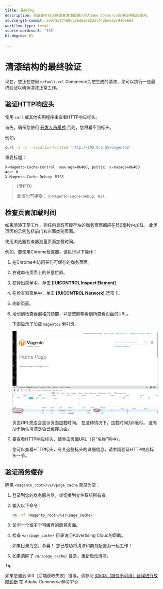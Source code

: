 ```yaml
---
title: 最终验证
description: 验证是否已正确设置清漆配置以与Adobe Commerce应用程序配合使用。
source-git-commit: 5e072a87480c326d6ae9235cf425e63ec9199684
workflow-type: tm+mt
source-wordcount: '345'
ht-degree: 0%

---
```



# 清漆结构的最终验证

现在，您正在使用 `default.vcl` Commerce为您生成的清漆，您可以执行一些最终验证以确保清漆正常工作。

## 验证HTTP响应头

使用 `curl` 或其他实用程序来查看HTTP响应标头。

首先，确保您使用 [开发人员模式](../cli/set-mode.md#change-to-developer-mode);否则，您将看不到标头。

例如，

```bash
curl -I -v --location-trusted 'http://192.0.2.55/magento2'
```

重要标题：

```terminal
X-Magento-Cache-Control: max-age=86400, public, s-maxage=86400
Age: 0
X-Magento-Cache-Debug: MISS
```

>[!INFO]
>
>此值也可接受： `X-Magento-Cache-Debug: HIT`.

## 检查页面加载时间

如果清漆正常工作，则任何具有可缓存块的商务页面都应在150毫秒内加载。 此类页面的示例包括前门和店面类别页面。

使用浏览器检查器测量页面加载时间。

例如，要使用Chrome检查器，请执行以下操作：

1. 在Chrome中访问任何可缓存的商务页面。
1. 右键单击页面上的任意位置。
1. 在弹出菜单中，单击 **[!UICONTROL Inspect Element]**
1. 在检查器窗格中，单击 **[!UICONTROL Network]** 选项卡。
1. 刷新页面。
1. 滚动到检查器窗格的顶部，以便您能够看到所查看页面的URL。

   下图显示了加载 `magento2` 索引页。

   ![单击您正在查看的页面](../../assets/configuration/varnish-inspector.png)

   页面URL旁边会显示页面加载时间。 在这种情况下，加载时间为5毫秒。 这有助于确认清漆是否已缓存页面。

1. 要查看HTTP响应标头，请单击页面URL（在“名称”列中）。

   您可以查看HTTP标头，有关这些标头的详细信息，请参阅验证HTTP响应标头一节。

## 验证商务缓存

确保 `<magento_root>/var/page_cache` 目录为空：

1. 登录到您的商务服务器，或切换到文件系统所有者。
1. 输入以下命令：

   ```bash
   rm -rf <magento_root>/var/page_cache/*
   ```

1. 访问一个或多个可缓存的商务页面。
1. 检查 `var/page_cache/` 目录访问Advertising Cloud的帮助。

   如果目录为空，恭喜！ 您已成功将清漆和商务配置为一起工作！

1. 如果清除了 `var/page_cache/` 目录，重新启动清漆。

>[!TIP]
>
>如果您遇到503（后端获取失败）错误，请参阅 [对503（服务不可用）错误进行故障诊断](https://support.magento.com/hc/en-us/articles/360034631211) 在 _Adobe Commerce帮助中心_.
